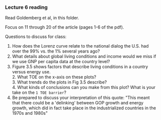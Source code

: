 ### Lecture 6 reading

Read Goldemberg et al, in this folder.

Focus on 11 through 20 of the article (pages 1-6 of the pdf).

Questions to discuss for class:
1. How does the Lorenz curve relate to the national dialog the U.S. had over the 99\% vs. the 1\% several years ago?
2. What details about global living conditions and income would we miss if we use GNP per capita data at the country level?
3. Figure 3.5 shows factors that describe living conditions in a country versus energy use.  
	2. What TOE on the x-axis on these plots?  
	3. What trends do the plots in Fig 3.5 describe?  
	4. What kinds of conclusions can you make from this plot?  What is your take on the ``1 TOE barrier``?
4. Be prepared to discuss your interpretation of this quote: "This meant that there could be a 'delinking' between GOP growth and energy growth, which did in fact take place in the industrialized countries in the 1970s and 1980s"